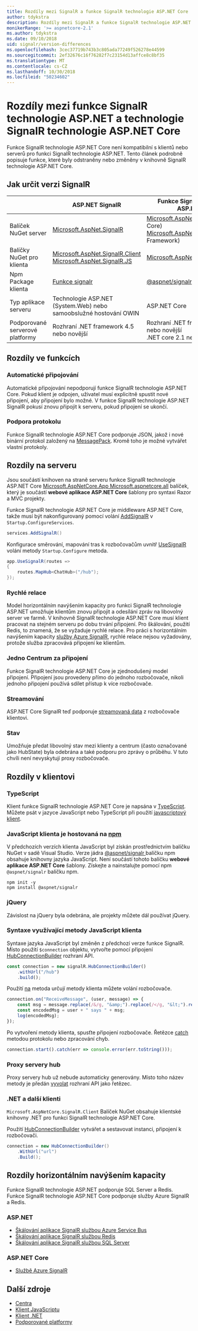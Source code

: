 ```yaml
---
title: Rozdíly mezi SignalR a funkce SignalR technologie ASP.NET Core
author: tdykstra
description: Rozdíly mezi SignalR a funkce SignalR technologie ASP.NET Core
monikerRange: '>= aspnetcore-2.1'
ms.author: tdykstra
ms.date: 09/10/2018
uid: signalr/version-differences
ms.openlocfilehash: 3cec37719b743b3c805ada77249f526278e44599
ms.sourcegitcommit: 2ef32676c16f76282f7c23154d13affce8c8bf35
ms.translationtype: MT
ms.contentlocale: cs-CZ
ms.lasthandoff: 10/30/2018
ms.locfileid: "50234602"
---
```

# <a name="differences-between-aspnet-signalr-and-aspnet-core-signalr"></a>Rozdíly mezi funkce SignalR technologie ASP.NET a technologie SignalR technologie ASP.NET Core

Funkce SignalR technologie ASP.NET Core není kompatibilní s klientů nebo serverů pro funkci SignalR technologie ASP.NET. Tento článek podrobně popisuje funkce, které byly odstraněny nebo změněny v knihovně SignalR technologie ASP.NET Core.

## <a name="how-to-identify-the-signalr-version"></a>Jak určit verzi SignalR

|                      | ASP.NET SignalR | Funkce SignalR technologie ASP.NET Core |
| -------------------- | --------------- | -------------------- |
| Balíček NuGet server | [Microsoft.AspNet.SignalR](https://www.nuget.org/packages/Microsoft.AspNet.SignalR/) | [Microsoft.AspNetCore.App](https://www.nuget.org/packages/Microsoft.AspNetCore.App/) (.NET Core)<br>[Microsoft.AspNetCore.SignalR](https://www.nuget.org/packages/Microsoft.AspNetCore.SignalR/) (.NET Framework) |
| Balíčky NuGet pro klienta | [Microsoft.AspNet.SignalR.Client](https://www.nuget.org/packages/Microsoft.AspNet.SignalR.Client/)<br>[Microsoft.AspNet.SignalR.JS](https://www.nuget.org/packages/Microsoft.AspNet.SignalR.JS/) | [Microsoft.AspNetCore.SignalR.Client](https://www.nuget.org/packages/Microsoft.AspNetCore.SignalR.Client/) |
| Npm Package klienta | [Funkce signalr](https://www.npmjs.com/package/signalr) | [@aspnet/signalr](https://www.npmjs.com/package/@aspnet/signalr) |
| Typ aplikace serveru | Technologie ASP.NET (System.Web) nebo samoobslužné hostování OWIN | ASP.NET Core |
| Podporované serverové platformy | Rozhraní .NET framework 4.5 nebo novější | Rozhraní .NET framework 4.6.1 nebo novější<br>.NET core 2.1 nebo novější |

## <a name="feature-differences"></a>Rozdíly ve funkcích

### <a name="automatic-reconnects"></a>Automatické připojování

Automatické připojování nepodporují funkce SignalR technologie ASP.NET Core. Pokud klient je odpojen, uživatel musí explicitně spustit nové připojení, aby připojení bylo možné. V funkce SignalR technologie ASP.NET SignalR pokusí znovu připojit k serveru, pokud připojení se ukončí. 

### <a name="protocol-support"></a>Podpora protokolu

Funkce SignalR technologie ASP.NET Core podporuje JSON, jakož i nové binární protokol založený na [MessagePack](xref:signalr/messagepackhubprotocol). Kromě toho je možné vytvářet vlastní protokoly.

## <a name="differences-on-the-server"></a>Rozdíly na serveru

Jsou součástí knihoven na straně serveru funkce SignalR technologie ASP.NET Core [Microsoft.AspNetCore.App Microsoft.aspnetcore.all](xref:fundamentals/metapackage-app) balíček, který je součástí **webové aplikace ASP.NET Core** šablony pro syntaxi Razor a MVC projekty.

Funkce SignalR technologie ASP.NET Core je middleware ASP.NET Core, takže musí být nakonfigurovaný pomocí volání [AddSignalR](/dotnet/api/microsoft.extensions.dependencyinjection.signalrdependencyinjectionextensions.addsignalr) v `Startup.ConfigureServices`.

```csharp
services.AddSignalR()
```

Konfigurace směrování, mapování tras k rozbočovačům uvnitř [UseSignalR](/dotnet/api/microsoft.aspnetcore.builder.signalrappbuilderextensions.usesignalr) volání metody `Startup.Configure` metoda.

```csharp
app.UseSignalR(routes =>
{
    routes.MapHub<ChatHub>("/hub");
});
```

### <a name="sticky-sessions"></a>Rychlé relace

Model horizontálním navýšením kapacity pro funkci SignalR technologie ASP.NET umožňuje klientům znovu připojit a odesílání zpráv na libovolný server ve farmě. V knihovně SignalR technologie ASP.NET Core musí klient pracovat na stejném serveru po dobu trvání připojení. Pro škálování, použití Redis, to znamená, že se vyžaduje rychlé relace. Pro práci s horizontálním navýšením kapacity [služby Azure SignalR](/azure/azure-signalr/), rychlé relace nejsou vyžadovány, protože služba zpracovává připojení ke klientům. 

### <a name="single-hub-per-connection"></a>Jedno Centrum za připojení

Funkce SignalR technologie ASP.NET Core je zjednodušený model připojení. Připojení jsou provedeny přímo do jednoho rozbočovače, nikoli jednoho připojení používá sdílet přístup k více rozbočovače.

### <a name="streaming"></a>Streamování

ASP.NET Core SignalR teď podporuje [streamovaná data](xref:signalr/streaming) z rozbočovače klientovi.

### <a name="state"></a>Stav

Umožňuje předat libovolný stav mezi klienty a centrum (často označované jako HubState) byla odebrána a také podporu pro zprávy o průběhu. V tuto chvíli není nevyskytují proxy rozbočovače.

## <a name="differences-on-the-client"></a>Rozdíly v klientovi

### <a name="typescript"></a>TypeScript

Klient funkce SignalR technologie ASP.NET Core je napsána v [TypeScript](https://www.typescriptlang.org/). Můžete psát v jazyce JavaScript nebo TypeScript při použití [javascriptový klient](xref:signalr/javascript-client).

### <a name="the-javascript-client-is-hosted-at-npmhttpswwwnpmjscom"></a>JavaScript klienta je hostovaná na [npm](https://www.npmjs.com/)

V předchozích verzích klienta JavaScript byl získán prostřednictvím balíčku NuGet v sadě Visual Studio. Verze jádra [ @aspnet/signalr ](https://www.npmjs.com/package/@aspnet/signalr) balíčku npm obsahuje knihovny jazyka JavaScript. Není součástí tohoto balíčku **webové aplikace ASP.NET Core** šablony. Získejte a nainstalujte pomocí npm `@aspnet/signalr` balíčku npm.

```console
npm init -y
npm install @aspnet/signalr
```

### <a name="jquery"></a>jQuery

Závislost na jQuery byla odebrána, ale projekty můžete dál používat jQuery.

### <a name="javascript-client-method-syntax"></a>Syntaxe využívající metody JavaScript klienta

Syntaxe jazyka JavaScript byl změněn z předchozí verze funkce SignalR. Místo použití `$connection` objektu, vytvořte pomocí připojení [HubConnectionBuilder](/javascript/api/%40aspnet/signalr/hubconnectionbuilder) rozhraní API.

```javascript
const connection = new signalR.HubConnectionBuilder()
    .withUrl("/hub")
    .build();
```

Použití [na](/javascript/api/@aspnet/signalr/HubConnection#on) metoda určují metody klienta můžete volání rozbočovače.

```javascript
connection.on("ReceiveMessage", (user, message) => {
    const msg = message.replace(/&/g, "&amp;").replace(/</g, "&lt;").replace(/>/g, "&gt;");
    const encodedMsg = user + " says " + msg;
    log(encodedMsg);
});
```

Po vytvoření metody klienta, spusťte připojení rozbočovače. Řetězce [catch](https://developer.mozilla.org/docs/Web/JavaScript/Reference/Global_Objects/Promise/catch) metodou protokolu nebo zpracování chyb.

```javascript
connection.start().catch(err => console.error(err.toString()));
```

### <a name="hub-proxies"></a>Proxy servery hub

Proxy servery hub už nebude automaticky generovány. Místo toho název metody je předán [vyvolat](/javascript/api/%40aspnet/signalr/hubconnection#invoke) rozhraní API jako řetězec.

### <a name="net-and-other-clients"></a>.NET a další klienti

`Microsoft.AspNetCore.SignalR.Client` Balíček NuGet obsahuje klientské knihovny .NET pro funkci SignalR technologie ASP.NET Core.

Použití [HubConnectionBuilder](/dotnet/api/microsoft.aspnetcore.signalr.client.hubconnectionbuilder) vytvářet a sestavovat instanci, připojení k rozbočovači.

```csharp
connection = new HubConnectionBuilder()
    .WithUrl("url")
    .Build();
```

## <a name="scaleout-differences"></a>Rozdíly horizontálním navýšením kapacity

Funkce SignalR technologie ASP.NET podporuje SQL Server a Redis. Funkce SignalR technologie ASP.NET Core podporuje služby Azure SignalR a Redis.

### <a name="aspnet"></a>ASP.NET

* [Škálování aplikace SignalR službou Azure Service Bus](/aspnet/signalr/overview/performance/scaleout-with-windows-azure-service-bus)
* [Škálování aplikace SignalR službou Redis](/aspnet/signalr/overview/performance/scaleout-with-redis)
* [Škálování aplikace SignalR službou SQL Server](/aspnet/signalr/overview/performance/scaleout-with-sql-server)

### <a name="aspnet-core"></a>ASP.NET Core

* [Službě Azure SignalR](/azure/azure-signalr/)

## <a name="additional-resources"></a>Další zdroje

* [Centra](xref:signalr/hubs)
* [Klient JavaScriptu](xref:signalr/javascript-client)
* [Klient .NET](xref:signalr/dotnet-client)
* [Podporované platformy](xref:signalr/supported-platforms)
